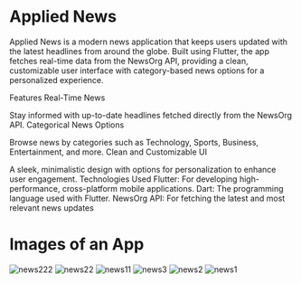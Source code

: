 # Applied News 
Applied News is a modern news application that keeps users updated with the latest headlines from around the globe. Built using Flutter, the app fetches real-time data from the NewsOrg API, providing a clean, customizable user interface with category-based news options for a personalized experience.

Features
Real-Time News

Stay informed with up-to-date headlines fetched directly from the NewsOrg API.
Categorical News Options

Browse news by categories such as Technology, Sports, Business, Entertainment, and more.
Clean and Customizable UI

A sleek, minimalistic design with options for personalization to enhance user engagement.
Technologies Used
Flutter: For developing high-performance, cross-platform mobile applications.
Dart: The programming language used with Flutter.
NewsOrg API: For fetching the latest and most relevant news updates

# Images of an App

![news222](https://github.com/user-attachments/assets/67c9b030-7b78-4d3c-95f2-6d95c77fd652)
![news22](https://github.com/user-attachments/assets/bae787f6-1e7a-4a3b-a6e4-d0ea0c2a7bdb)
![news11](https://github.com/user-attachments/assets/31dcba30-5498-402a-9e17-6d0d0ca8d08e)
![news3](https://github.com/user-attachments/assets/d1a53764-a38e-4df6-b1cb-8d12503fa056)
![news2](https://github.com/user-attachments/assets/cc7166b3-5f0f-4800-8ebb-8d76259fbc36)
![news1](https://github.com/user-attachments/assets/1988f8a5-af9b-4b7e-a5ca-70ef6859ec82)
